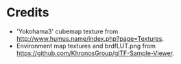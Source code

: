 # Credits

* 'Yokohama3' cubemap texture from http://www.humus.name/index.php?page=Textures.
* Environment map textures and brdfLUT.png from https://github.com/KhronosGroup/glTF-Sample-Viewer.
